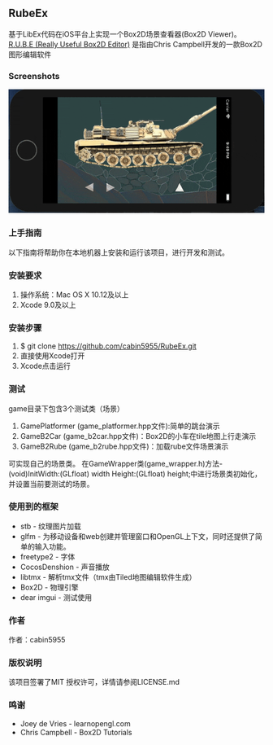## RubeEx
基于LibEx代码在iOS平台上实现一个Box2D场景查看器(Box2D Viewer)。
[R.U.B.E (Really Useful Box2D Editor)](https://www.iforce2d.net/rube/)
是指由Chris Campbell开发的一款Box2D图形编辑软件

### Screenshots
![screenshot](https://raw.githubusercontent.com/cabin5955/RubeEx/master/images/tank.gif "screenshot")

### 上手指南
以下指南将帮助你在本地机器上安装和运行该项目，进行开发和测试。

### 安装要求
1. 操作系统：Mac OS X 10.12及以上
2. Xcode 9.0及以上

### 安装步骤
1. $ git clone https://github.com/cabin5955/RubeEx.git
2. 直接使用Xcode打开
3. Xcode点击运行

### 测试
game目录下包含3个测试类（场景）
1. GamePlatformer (game_platformer.hpp文件):简单的跳台演示
2. GameB2Car (game_b2car.hpp文件)：Box2D的小车在tile地图上行走演示
3. GameB2Rube (game_b2rube.hpp文件)：加载rube文件场景演示

可实现自己的场景类。
在GameWrapper类(game_wrapper.h)方法- (void)InitWidth:(GLfloat) width Height:(GLfloat) height;中进行场景类初始化，
并设置当前要测试的场景。

### 使用到的框架
+    stb - 纹理图片加载
+    glfm - 为移动设备和web创建并管理窗口和OpenGL上下文，同时还提供了简单的输入功能。
+    freetype2 - 字体
+    CocosDenshion - 声音播放
+    libtmx - 解析tmx文件（tmx由Tiled地图编辑软件生成）
+    Box2D - 物理引擎
+    dear imgui - 测试使用

### 作者
作者：cabin5955

### 版权说明
该项目签署了MIT 授权许可，详情请参阅LICENSE.md

### 鸣谢
+    Joey de Vries - learnopengl.com
+    Chris Campbell -  Box2D Tutorials
